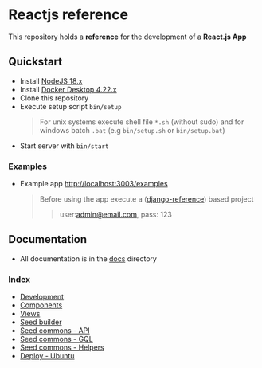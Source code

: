# Reactjs reference

This repository holds a **reference** for the development of a **React.js App**

## Quickstart

-   Install [NodeJS 18.x](https://nodejs.dev/learn/how-to-install-nodejs)
-   Install [Docker Desktop 4.22.x](https://docs.docker.com/desktop/)
-   Clone this repository
-   Execute setup script `bin/setup`
    >   For unix systems execute shell file `*.sh` (without sudo) and for windows batch `.bat` (e.g `bin/setup.sh` or `bin/setup.bat`)
-   Start server with `bin/start`

### Examples

-   Example app [http://localhost:3003/examples](http://localhost:3003/examples)
    >   Before using the app execute a ([django-reference](https://github.com/erick-rivas/django-reference)) based project
    >>  user:admin@email.com, pass: 123

## Documentation

-   All documentation is in the [docs](src/seed/docs) directory

### Index

-   [Development](src/seed/docs/010_general.md)
-   [Components](src/seed/docs/020_components.md)
-   [Views](src/seed/docs/030_views.md)
-   [Seed builder](src/seed/docs/110_seed_builder.md)
-   [Seed commons - API](src/seed/docs/120_seed_commons_api.md)
-   [Seed commons - GQL](src/seed/docs/130_seed_commons_gql.md)
-   [Seed commons - Helpers](src/seed/docs/140_seed_commons_helpers.md)
-   [Deploy - Ubuntu](src/seed/docs/210_deploy_ubuntu.md)
